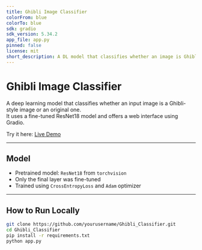 ```yaml
---
title: Ghibli Image Classifier
colorFrom: blue
colorTo: blue
sdk: gradio
sdk_version: 5.34.2
app_file: app.py
pinned: false
license: mit
short_description: A DL model that classifies whether an image is Ghibli or not
---
```


# Ghibli Image Classifier

A deep learning model that classifies whether an input image is a Ghibli-style image or an original one.  
It uses a fine-tuned ResNet18 model and offers a web interface using Gradio.

Try it here: [Live Demo](https://officialDP-ghibli-image-classifier.hf.space)

---

## Model

- Pretrained model: `ResNet18` from `torchvision`
- Only the final layer was fine-tuned
- Trained using `CrossEntropyLoss` and `Adam` optimizer

---

## How to Run Locally

```bash
git clone https://github.com/yourusername/Ghibli_Classifier.git
cd Ghibli_Classifier
pip install -r requirements.txt
python app.py
